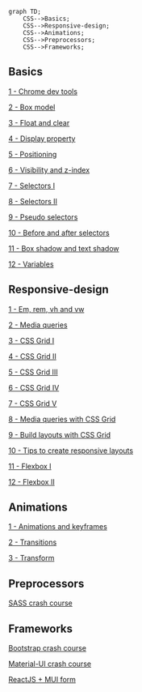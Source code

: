 ```mermaid
graph TD;
    CSS-->Basics;
    CSS-->Responsive-design;
    CSS-->Animations;
    CSS-->Preprocessors;
    CSS-->Frameworks;
```

## Basics

<a href="https://www.youtube.com/watch?v=buxedopZbKM&list=PLu0W_9lII9agiCUZYRsvtGTXdxkzPyItg&index=16">1 - Chrome dev tools</a>

<a href="https://www.youtube.com/watch?v=5koxb4JaDqc&list=PLu0W_9lII9agiCUZYRsvtGTXdxkzPyItg&index=20">2 - Box model</a>

<a href="https://www.youtube.com/watch?v=6G42rXal5-g&list=PLu0W_9lII9agiCUZYRsvtGTXdxkzPyItg&index=21">3 - Float and clear</a>

<a href="https://www.youtube.com/watch?v=YJtlXrzXXFk&list=PLu0W_9lII9agiCUZYRsvtGTXdxkzPyItg&index=24">4 - Display property</a>

<a href="https://www.youtube.com/watch?v=MwGHiVl-gqk&list=PLu0W_9lII9agiCUZYRsvtGTXdxkzPyItg&index=25">5 - Positioning</a>

<a href="https://www.youtube.com/watch?v=Uzuq2FGxgK4&list=PLu0W_9lII9agiCUZYRsvtGTXdxkzPyItg&index=27">6 - Visibility and z-index</a>

<a href="https://www.youtube.com/watch?v=oPPym7UaSIo&list=PLu0W_9lII9agiCUZYRsvtGTXdxkzPyItg&index=15">7 - Selectors I</a>

<a href="https://www.youtube.com/watch?v=WwUM7qOimbo&list=PLu0W_9lII9agiCUZYRsvtGTXdxkzPyItg&index=31">8 - Selectors II</a>

<a href="https://www.youtube.com/watch?v=P-hZDC5YkJE&list=PLu0W_9lII9agiCUZYRsvtGTXdxkzPyItg&index=32">9 - Pseudo selectors</a>

<a href="https://www.youtube.com/watch?v=PlKG1fooswU&list=PLu0W_9lII9agiCUZYRsvtGTXdxkzPyItg&index=33">10 - Before and after selectors</a>

<a href="https://www.youtube.com/watch?v=ASNldCkFBcM&list=PLu0W_9lII9agiCUZYRsvtGTXdxkzPyItg&index=34">11 - Box shadow and text shadow</a>

<a href="https://www.youtube.com/watch?v=ghlm_94oR90&list=PLu0W_9lII9agiCUZYRsvtGTXdxkzPyItg&index=35">12 - Variables</a>

## Responsive-design

<a href="https://www.youtube.com/watch?v=DVjrb52C5Gs&list=PLu0W_9lII9agiCUZYRsvtGTXdxkzPyItg&index=30">1 - Em, rem, vh and vw</a>

<a href="https://www.youtube.com/watch?v=WTz4A8IdeEQ&list=PLu0W_9lII9agiCUZYRsvtGTXdxkzPyItg&index=31">2 - Media queries</a>

<a href="https://www.youtube.com/watch?v=MPl9bevckUE&list=PLu0W_9lII9agiCUZYRsvtGTXdxkzPyItg&index=40">3 - CSS Grid I</a>

<a href="https://www.youtube.com/watch?v=Aec0xLKzBWk&list=PLu0W_9lII9agiCUZYRsvtGTXdxkzPyItg&index=41">4 - CSS Grid II</a>

<a href="https://www.youtube.com/watch?v=5II60I5gpKY&list=PLu0W_9lII9agiCUZYRsvtGTXdxkzPyItg&index=42">5 - CSS Grid III</a>

<a href="https://www.youtube.com/watch?v=QAv7TsE18QM&list=PLu0W_9lII9agiCUZYRsvtGTXdxkzPyItg&index=43">6 - CSS Grid IV</a>

<a href="https://www.youtube.com/watch?v=JBupsN9Cmrs&list=PLu0W_9lII9agiCUZYRsvtGTXdxkzPyItg&index=44">7 - CSS Grid V</a>

<a href="https://www.youtube.com/watch?v=mu0qTVIkkAs&list=PLu0W_9lII9agiCUZYRsvtGTXdxkzPyItg&index=45">8 - Media queries with CSS Grid</a>

<a href="https://www.youtube.com/watch?v=CC2HkBZuReY">9 - Build layouts with CSS Grid</a>

<a href="https://www.youtube.com/watch?v=VQraviuwbzU">10 - Tips to create responsive layouts</a>

<a href="https://www.youtube.com/watch?v=5qVuORLniwM">11 - Flexbox I</a>

<a href="https://www.youtube.com/watch?v=u044iM9xsWU">12 - Flexbox II</a>


## Animations

<a href="https://www.youtube.com/watch?v=jiK6Mf-ILSg&list=PLu0W_9lII9agiCUZYRsvtGTXdxkzPyItg&index=36">1 - Animations and keyframes</a>

<a href="https://www.youtube.com/watch?v=k4Dr0PJKidI&list=PLu0W_9lII9agiCUZYRsvtGTXdxkzPyItg&index=37">2 - Transitions</a>

<a href="https://www.youtube.com/watch?v=K0Gz7CKNJzY&list=PLu0W_9lII9agiCUZYRsvtGTXdxkzPyItg&index=38">3 - Transform</a>

## Preprocessors

<a href="https://www.youtube.com/watch?v=nu5mdN2JIwM&list=PLRlbDmjayb7aMt0y8wX6tDT2HVBja2-af&index=1">SASS crash course</a>

## Frameworks

<a href="https://www.youtube.com/watch?v=vpAJ0s5S2t0&t=4003s">Bootstrap crash course</a>

<a href="https://www.youtube.com/watch?v=vyJU9efvUtQ">Material-UI crash course</a>

<a href="https://www.youtube.com/watch?v=zT62eVxShsY">ReactJS + MUI form</a>
